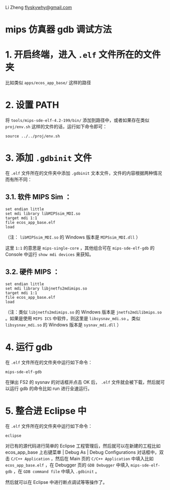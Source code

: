 Li Zheng flyskywhy@gmail.com

# mips 仿真器 gdb 调试方法

# 1. 开启终端，进入 `.elf` 文件所在的文件夹
比如类似 `apps/ecos_app_base/` 这样的路径

# 2. 设置 PATH
将 `tools/mips-sde-elf-4.2-199/bin/` 添加到路径中，或者如果存在类似 `proj/env.sh` 这样的文件的话，运行如下命令即可：

    source ../../proj/env.sh

# 3. 添加 `.gdbinit` 文件
在 `.elf` 文件所在的文件夹中添加 `.gdbinit` 文本文件，文件的内容根据两种情况而有所不同：

## 3.1. 软件 MIPS Sim ：

    set endian little
    set mdi library libMIPSsim_MDI.so
    target mdi 1:1
    file ecos_app_base.elf
    load

（注： `libMIPSsim_MDI.so` 的 Windows 版本是 `MIPSsim_MDI.dll` ）

这里 `1:1` 的意思是 `mips-single-core` ，其他组合可在 `mips-sde-elf-gdb` 的 Console 中运行 `show mdi devices` 来获知。

## 3.2. 硬件 MIPS ：

    set endian little
    set mdi library libjnetfs2mdimips.so
    target mdi 1:1
    file ecos_app_base.elf
    load

（注：类似 `libjnetfs2mdimips.so` 的 Windows 版本是 `jnetfs2mdilibmips.so` 。如果是使用 `MIPS ICS` 中软件，则这里是 `libsysnav_mdi.so` 。类似 `libsysnav_mdi.so` 的 Windows 版本是 `sysnav_mdi.dll` ）

# 4. 运行 gdb
在 `.elf` 文件所在的文件夹中运行如下命令：

    mips-sde-elf-gdb

在弹出 FS2 的 sysnav 的对话框并点击 OK 后， `.elf` 文件就会被下载，然后就可以运行 gdb 的命令比如 run 进行全速运行。

# 5. 整合进 Eclipse 中

在 `.elf` 文件所在的文件夹中运行如下命令：

    eclipse

对已有的源代码进行简单的 Eclipse 工程管理后，然后就可以在新建的工程比如 ecos_app_base 上右键菜单 | Debug As | Debug Configurations 对话框中，双击 `C/C++ Application` ，然后在 Main 页的 `C/C++ Application` 中填入比如 `ecos_app_base.elf` ，在 Debugger 页的 `GDB Debugger` 中填入 `mips-sde-elf-gdb` ，在 `GDB command file` 中填入 `.gdbinit` 。

然后就可以在 Eclipse 中进行断点调试等等操作了。
